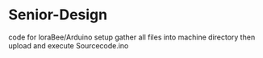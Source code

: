 # Senior-Design
code for loraBee/Arduino setup
gather all files into machine directory
then upload and execute Sourcecode.ino
